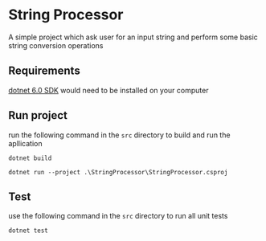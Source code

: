 # String Processor
A simple project which ask user for an input string and perform some basic string conversion operations

## Requirements
[dotnet 6.0 SDK](https://dotnet.microsoft.com/en-us/download/dotnet/6.0) would need to be installed on your computer

## Run project
run the following command in the `src` directory to build and run the apllication 

`dotnet build`

`dotnet run --project .\StringProcessor\StringProcessor.csproj`

## Test

use the following command in the `src` directory to run all unit tests

`dotnet test`